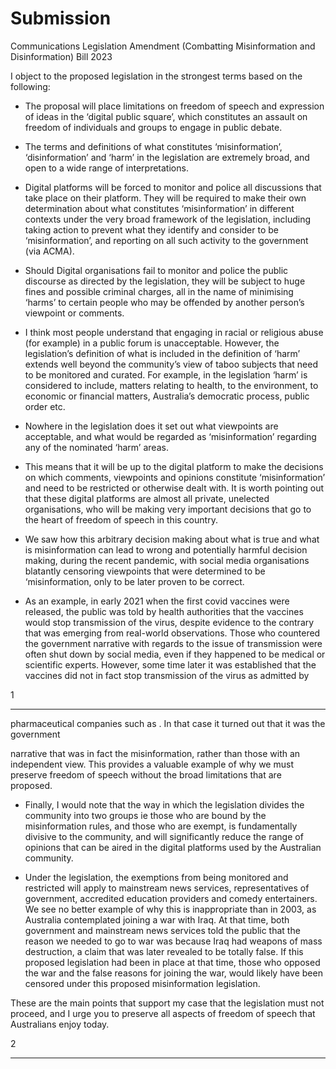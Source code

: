 # Submission 

 Communications Legislation Amendment (Combatting Misinformation and Disinformation) Bill 2023

I object to the proposed legislation in the strongest terms based on the following:

  - The proposal will place limitations on freedom of speech and expression of ideas in the ‘digital
public square’, which constitutes an assault on freedom of individuals and groups to engage in
public debate.

  - The terms and definitions of what constitutes ‘misinformation’, ‘disinformation’ and ‘harm’ in
the legislation are extremely broad, and open to a wide range of interpretations.

  - Digital platforms will be forced to monitor and police all discussions that take place on their
platform. They will be required to make their own determination about what constitutes
‘misinformation’ in different contexts under the very broad framework of the legislation,
including taking action to prevent what they identify and consider to be ‘misinformation’, and
reporting on all such activity to the government (via ACMA).

  - Should Digital organisations fail to monitor and police the public discourse as directed by the
legislation, they will be subject to huge fines and possible criminal charges, all in the name of
minimising ‘harms’ to certain people who may be offended by another person’s viewpoint or
comments.

  - I think most people understand that engaging in racial or religious abuse (for example) in a
public forum is unacceptable. However, the legislation’s definition of what is included in the
definition of ‘harm’ extends well beyond the community’s view of taboo subjects that need to
be monitored and curated. For example, in the legislation ‘harm’ is considered to include,
matters relating to health, to the environment, to economic or financial matters, Australia’s
democratic process, public order etc.

  - Nowhere in the legislation does it set out what viewpoints are acceptable, and what would be
regarded as ‘misinformation’ regarding any of the nominated ‘harm’ areas.

  - This means that it will be up to the digital platform to make the decisions on which comments,
viewpoints and opinions constitute ‘misinformation’ and need to be restricted or otherwise
dealt with. It is worth pointing out that these digital platforms are almost all private, unelected
organisations, who will be making very important decisions that go to the heart of freedom of
speech in this country.

  - We saw how this arbitrary decision making about what is true and what is misinformation can
lead to wrong and potentially harmful decision making, during the recent pandemic, with social
media organisations blatantly censoring viewpoints that were determined to be
‘misinformation, only to be later proven to be correct.

  - As an example, in early 2021 when the first covid vaccines were released, the public was told by
health authorities that the vaccines would stop transmission of the virus, despite evidence to
the contrary that was emerging from real-world observations. Those who countered the
government narrative with regards to the issue of transmission were often shut down by social
media, even if they happened to be medical or scientific experts. However, some time later it
was established that the vaccines did not in fact stop transmission of the virus as admitted by

1


-----

pharmaceutical companies such as . In that case it turned out that it was the government

narrative that was in fact the misinformation, rather than those with an independent view. This
provides a valuable example of why we must preserve freedom of speech without the broad
limitations that are proposed.

  - Finally, I would note that the way in which the legislation divides the community into two
groups ie those who are bound by the misinformation rules, and those who are exempt, is
fundamentally divisive to the community, and will significantly reduce the range of opinions that
can be aired in the digital platforms used by the Australian community.

  - Under the legislation, the exemptions from being monitored and restricted will apply to
mainstream news services, representatives of government, accredited education providers and
comedy entertainers. We see no better example of why this is inappropriate than in 2003, as
Australia contemplated joining a war with Iraq. At that time, both government and mainstream
news services told the public that the reason we needed to go to war was because Iraq had
weapons of mass destruction, a claim that was later revealed to be totally false. If this proposed
legislation had been in place at that time, those who opposed the war and the false reasons for
joining the war, would likely have been censored under this proposed misinformation
legislation.

These are the main points that support my case that the legislation must not proceed, and I urge you to
preserve all aspects of freedom of speech that Australians enjoy today.

2


-----

